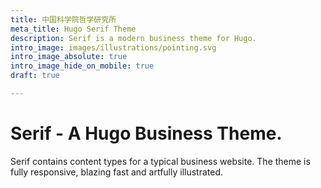 ```yaml
---
title: 中国科学院哲学研究所
meta_title: Hugo Serif Theme
description: Serif is a modern business theme for Hugo.
intro_image: images/illustrations/pointing.svg
intro_image_absolute: true
intro_image_hide_on_mobile: true
draft: true

---
```

# Serif - A Hugo Business Theme.

Serif contains content types for a typical business website. The theme is fully responsive, blazing fast and artfully illustrated.